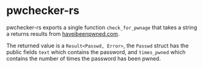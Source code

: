 # pwchecker-rs

pwchecker-rs exports a single function `check_for_pwnage` that takes a string a returns results from [haveibeenpwned.com](https://haveibeenpwned.com).

The returned value is a `Result<Passwd, Error>`, the `Passwd` struct has the public fields `text` which contains the password, and `times_pwned` which contains the number of times the password has been pwned.